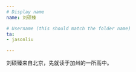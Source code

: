 ```yaml
---
# Display name
name: 刘硕臻

# Username (this should match the folder name)
ta:
- jasonliu

---
```


刘硕臻来自北京，先就读于加州的一所高中。
